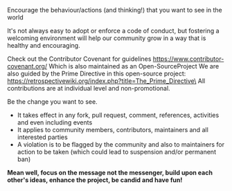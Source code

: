 

Encourage the behaviour/actions (and thinking!) that you want to see in the world 

It's not always easy to adopt or enforce a code of conduct, but fostering a welcoming environment will help our community grow in a way that is healthy and encouraging.

Check out the Contributor Covenant for guidelines https://www.contributor-covenant.org/
Which is also maintained as an Open-SourceProject
We are also guided by the Prime Directive in this open-source project: https://retrospectivewiki.org/index.php?title=The_Prime_Directive\
All contributions are at individual level and non-promotional.

Be the change you want to see.

- It takes effect in any fork, pull request, comment, references, activities and even including events
- It applies to community members, contributors, maintainers and all interested parties
- A violation is to be flagged by the community and also to maintainers for action to be taken (which could lead to suspension and/or permanent ban)

**Mean well, focus on the message not the messenger, build upon each other's ideas, enhance the project, be candid and have fun!**
